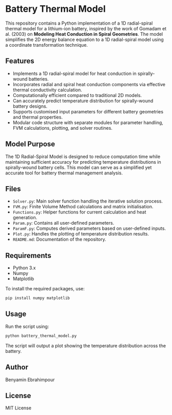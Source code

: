 # Battery Thermal Model

This repository contains a Python implementation of a 1D radial-spiral thermal model for a lithium-ion battery, inspired by the work of Gomadam et al. (2003) on **Modeling Heat Conduction in Spiral Geometries**. The model simplifies the 2D energy balance equation to a 1D radial-spiral model using a coordinate transformation technique.

## Features
- Implements a 1D radial-spiral model for heat conduction in spirally-wound batteries.
- Incorporates radial and spiral heat conduction components via effective thermal conductivity calculation.
- Computationally efficient compared to traditional 2D models.
- Can accurately predict temperature distribution for spirally-wound battery designs.
- Supports customised input parameters for different battery geometries and thermal properties.
- Modular code structure with separate modules for parameter handling, FVM calculations, plotting, and solver routines.

## Model Purpose
The 1D Radial-Spiral Model is designed to reduce computation time while maintaining sufficient accuracy for predicting temperature distributions in spirally-wound battery cells. This model can serve as a simplified yet accurate tool for battery thermal management analysis.

## Files
- `Solver.py`: Main solver function handling the iterative solution process.
- `FVM.py`: Finite Volume Method calculations and matrix initialisation.
- `Functions.py`: Helper functions for current calculation and heat generation.
- `Param.py`: Contains all user-defined parameters.
- `ParamF.py`: Computes derived parameters based on user-defined inputs.
- `Plot.py`: Handles the plotting of temperature distribution results.
- `README.md`: Documentation of the repository.

## Requirements
- Python 3.x
- Numpy
- Matplotlib

To install the required packages, use:
```bash
pip install numpy matplotlib
```

## Usage
Run the script using:
```bash
python battery_thermal_model.py
```

The script will output a plot showing the temperature distribution across the battery.

## Author
Benyamin Ebrahimpour

## License
MIT License
